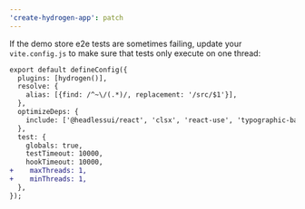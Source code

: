 ```yaml
---
'create-hydrogen-app': patch
---
```


If the demo store e2e tests are sometimes failing, update your `vite.config.js` to make sure that tests only execute on one thread:

```diff
export default defineConfig({
  plugins: [hydrogen()],
  resolve: {
    alias: [{find: /^~\/(.*)/, replacement: '/src/$1'}],
  },
  optimizeDeps: {
    include: ['@headlessui/react', 'clsx', 'react-use', 'typographic-base'],
  },
  test: {
    globals: true,
    testTimeout: 10000,
    hookTimeout: 10000,
+    maxThreads: 1,
+    minThreads: 1,
  },
});
```
